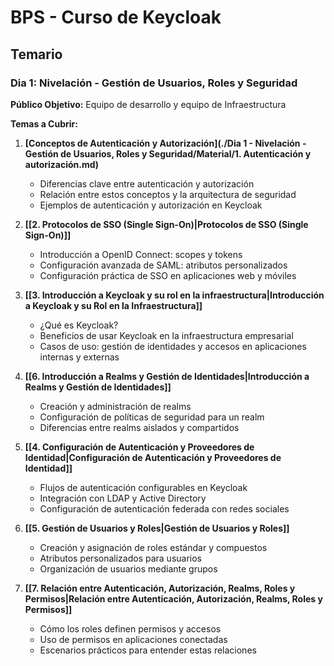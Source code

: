 # BPS - Curso de Keycloak

## Temario

### **Dia 1**: Nivelación - Gestión de Usuarios, Roles y Seguridad

**Público Objetivo:** Equipo de desarrollo y equipo de Infraestructura

**Temas a Cubrir:**

1. **[Conceptos de Autenticación y Autorización](./Dia 1 - Nivelación - Gestión de Usuarios, Roles y Seguridad/Material/1. Autenticación y autorización.md)**
    
    - Diferencias clave entre autenticación y autorización        
    - Relación entre estos conceptos y la arquitectura de seguridad        
    - Ejemplos de autenticación y autorización en Keycloak
        
2. **[[2. Protocolos de SSO (Single Sign-On)|Protocolos de SSO (Single Sign-On)]]**
    
    - Introducción a OpenID Connect: scopes y tokens        
    - Configuración avanzada de SAML: atributos personalizados        
    - Configuración práctica de SSO en aplicaciones web y móviles
    
3. **[[3. Introducción a Keycloak y su rol en la infraestructura|Introducción a Keycloak y su Rol en la Infraestructura]]**
    
    - ¿Qué es Keycloak?        
    - Beneficios de usar Keycloak en la infraestructura empresarial        
    - Casos de uso: gestión de identidades y accesos en aplicaciones internas y externas

4. **[[6. Introducción a Realms y Gestión de Identidades|Introducción a Realms y Gestión de Identidades]]**
    
    - Creación y administración de realms        
    - Configuración de políticas de seguridad para un realm        
    - Diferencias entre realms aislados y compartidos
        
5. **[[4. Configuración de Autenticación y Proveedores de Identidad|Configuración de Autenticación y Proveedores de Identidad]]**
    
    - Flujos de autenticación configurables en Keycloak        
    - Integración con LDAP y Active Directory        
    - Configuración de autenticación federada con redes sociales
        
6. **[[5. Gestión de Usuarios y Roles|Gestión de Usuarios y Roles]]**
    
    - Creación y asignación de roles estándar y compuestos        
    - Atributos personalizados para usuarios        
    - Organización de usuarios mediante grupos
        
7. **[[7. Relación entre Autenticación, Autorización, Realms, Roles y Permisos|Relación entre Autenticación, Autorización, Realms, Roles y Permisos]]**
    
    - Cómo los roles definen permisos y accesos        
    - Uso de permisos en aplicaciones conectadas        
    - Escenarios prácticos para entender estas relaciones
